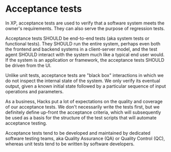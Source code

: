 # Acceptance tests

In XP, acceptance tests are used to verify that a software system meets the owner's requirements. They can also serve the purpose of regression tests.

Acceptance tests SHOULD be end-to-end tests (aka system tests or functional tests). They SHOULD run the entire system, perhaps even both the frontend and backend systems in a client-server model, and the test agent SHOULD interact with the system much like a typical end user would. If the system is an application or framework, the acceptance tests SHOULD be driven from the UI.

Unlike unit tests, acceptance tests are "black box" interactions in which we do not inspect the internal state of the system. We only verify its eventual output, given a known initial state followed by a particular sequence of input operations and parameters.

As a business, Hacks put a lot of expectations on the quality and coverage of our acceptance tests. We don't necessarily write the tests first, but we definitely define up-front the acceptance criteria, which will subsequently be used as a basis for the structure of the test scripts that will automate acceptance testing.

Acceptance tests tend to be developed and maintained by dedicated software testing teams, aka Quality Assurance (QA) or Quality Control (QC), whereas unit tests tend to be written by software developers.
